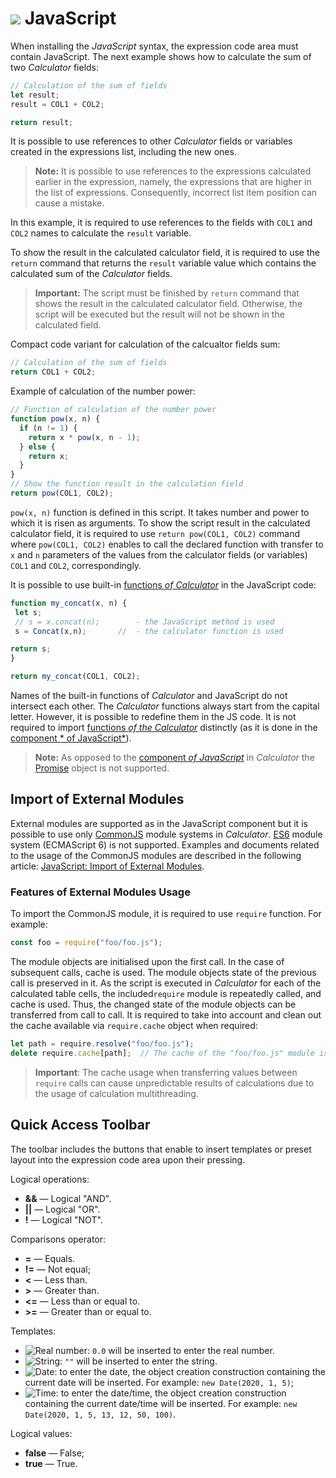# ![](../../../images/icons/calcdata/javascript_default.svg) JavaScript

When installing the *JavaScript* syntax, the expression code area must contain JavaScript.
The next example shows how to calculate the sum of two *Calculator* fields:

```javascript
// Calculation of the sum of fields
let result;
result = COL1 + COL2;

return result;
```

It is possible to use references to other *Calculator* fields or variables created in the expressions list, including the new ones.

> **Note:** It is possible to use references to the expressions calculated earlier in the expression, namely, the expressions that are higher in the list of expressions. Consequently, incorrect list item position can cause a mistake.

In this example, it is required to use references to the fields with `COL1` and `COL2` names to calculate the `result` variable.

To show the result in the calculated calculator field, it is required to use the `return` command that returns the `result` variable value which contains the calculated sum of the *Calculator* fields.

> **Important:** The script must be finished by `return` command that shows the result in the calculated calculator field. Otherwise, the script will be executed but the result will not be shown in the calculated field.

Compact code variant for calculation of the calcualtor fields sum:

```javascript
// Calculation of the sum of fields
return COL1 + COL2;
```

Example of calculation of the number power:

```javascript
// Function of calculation of the number power
function pow(x, n) {
  if (n != 1) {
    return x * pow(x, n - 1);
  } else {
    return x;
  }
}
// Show the function result in the calculation field
return pow(COL1, COL2);
```

`pow(x, n)` function is defined in this script. It takes number and power to which it is risen as arguments.
To show the script result in the calculated calculator field, it is required to use `return pow(COL1, COL2)` command where `pow(COL1, COL2)` enables to call the declared function with transfer to `х` and `n` parameters of the values from the calculator fields (or variables) `COL1` and `COL2`, correspondingly.

It is possible to use built-in [functions *of Calculator*](../../func/calc-func/README.md) in the JavaScript code:

```javascript
function my_concat(x, n) {
 let s;
 // s = x.concat(n);        - the JavaScript method is used
 s = Concat(x,n);       //  - the calculator function is used

return s;
}

return my_concat(COL1, COL2);
```

Names of the built-in functions of *Calculator* and JavaScript do not intersect each other. The *Calculator* functions always start from the capital letter. However, it is possible to redefine them in the JS code.  It is not required to import [functions *of the Calculator*](../../func/calc-func/README.md) distinctly (as it is done in the [component * of JavaScript*](../java-script/calc-functions.md)).

> **Note:** As opposed to the [component *of JavaScript*](../java-script/README.md) in *Calculator* the [Promise](https://developer.mozilla.org/ru/docs/Web/JavaScript/Reference/Global_Objects/Promise) object is not supported.

## Import of External Modules

External modules are supported as in the JavaScript component but it is possible to use only [CommonJS](http://wiki.commonjs.org/wiki/Modules/1.1.1) module systems in *Calculator*. [ES6](https://www.ecma-international.org/ecma-262/6.0/#sec-modules) module system (ECMAScript 6) is not supported. Examples and documents related to the usage of the CommonJS modules are described in the following article: [JavaScript: Import of External Modules](../../../processors/transformation/java-script/external-modules.html#modulnye-sistemy).

### Features of External Modules Usage

To import the CommonJS module, it is required to use `require` function. For example:

```javascript
const foo = require("foo/foo.js");
```

The module objects are initialised upon the first call. In the case of subsequent calls, cache is used. The module objects state of the previous call is preserved in it. As the script is executed in *Calculator* for each of the calculated table cells, the included`require` module is repeatedly called, and cache is used. Thus, the changed state of the module objects can be transferred from call to call. It is required to take into account and clean out the cache available via `require.cache` object when required:

```javascript
let path = require.resolve("foo/foo.js");
delete require.cache[path];  // The cache of the "foo/foo.js" module is cleaned out.
```

> **Important**: The cache usage when transferring values between `require` calls can cause unpredictable results of calculations due to the usage of calculation multithreading.

## Quick Access Toolbar

The toolbar includes the buttons that enable to insert templates or preset layout into the expression code area upon their pressing.

Logical operations:

* **&&** — Logical "AND".
* **||** — Logical "OR".
* **!** — Logical "NOT".

Comparisons operator:

* **=** — Equals.
* **!=** — Not equal;
* **<** — Less than.
* **>** — Greater than.
* **<=** — Less than or equal to.
* **>=** — Greater than or equal to.

Templates:

* ![Real number](../../../images/icons/toolbar-controls/type-float_default.svg): `0.0` will be inserted to enter the real number.
* ![String](../../../images/icons/toolbar-controls/type-string_default.svg): `""` will be inserted to enter the string.
* ![Date](../../../images/icons/toolbar-controls/type-date_default.svg): to enter the date, the object creation construction containing the current date will be inserted. For example: `new Date(2020, 1, 5)`;
* ![Time](../../../images/icons/toolbar-controls/type-time_default.svg):  to enter the date/time, the object creation construction containing the current date/time will be inserted. For example: `new Date(2020, 1, 5, 13, 12, 50, 100)`.

Logical values:

* **false** — False;
* **true** — True.